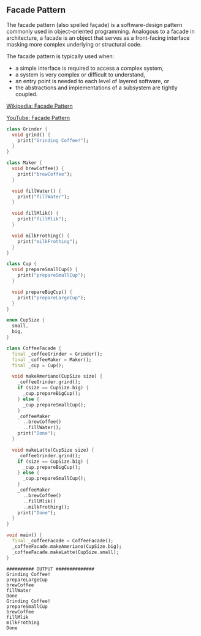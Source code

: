 ## Facade Pattern
The facade pattern (also spelled façade) is a software-design pattern commonly used in object-oriented programming. Analogous to a facade in architecture, a facade is an object that serves as a front-facing interface masking more complex underlying or structural code.

The facade pattern is typically used when:
* a simple interface is required to access a complex system,
* a system is very complex or difficult to understand,
* an entry point is needed to each level of layered software, or
* the abstractions and implementations of a subsystem are tightly coupled.

[Wikipedia: Facade Pattern](https://en.wikipedia.org/wiki/Facade_pattern)

[YouTube: Facade Pattern](https://www.youtube.com/watch?v=K4FkHVO5iac&list=PLrhzvIcii6GNjpARdnO4ueTUAVR9eMBpc&index=10)

``` dart
class Grinder {
  void grind() {
    print("Grinding Coffee!");
  }
}

class Maker {
  void brewCoffee() {
    print("brewCoffee");
  }

  void fillWater() {
    print("fillWater");
  }

  void fillMlik() {
    print("fillMlik");
  }

  void milkFrothing() {
    print("milkFrothing");
  }
}

class Cup {
  void prepareSmallCup() {
    print("prepareSmallCup");
  }

  void prepareBigCup() {
    print("prepareLargeCup");
  }
}

enum CupSize {
  small,
  big,
}

class CoffeeFacade {
  final _coffeeGrinder = Grinder();
  final _coffeeMaker = Maker();
  final _cup = Cup();

  void makeAmeriano(CupSize size) {
    _coffeeGrinder.grind();
    if (size == CupSize.big) {
      _cup.prepareBigCup();
    } else {
      _cup.prepareSmallCup();
    }
    _coffeeMaker
      ..brewCoffee()
      ..fillWater();
    print("Done");
  }

  void makeLatte(CupSize size) {
    _coffeeGrinder.grind();
    if (size == CupSize.big) {
      _cup.prepareBigCup();
    } else {
      _cup.prepareSmallCup();
    }
    _coffeeMaker
      ..brewCoffee()
      ..fillMlik()
      ..milkFrothing();
    print("Done");
  }
}

void main() {
  final _coffeeFacade = CoffeeFacade();
  _coffeeFacade.makeAmeriano(CupSize.big);
  _coffeeFacade.makeLatte(CupSize.small);
}
```

```
########## OUTPUT ##############
Grinding Coffee!
prepareLargeCup
brewCoffee
fillWater
Done
Grinding Coffee!
prepareSmallCup
brewCoffee
fillMlik
milkFrothing
Done
```
